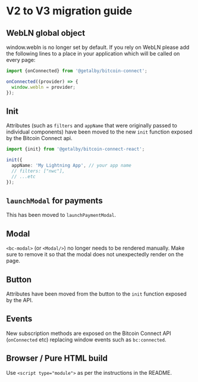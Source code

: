 # V2 to V3 migration guide

## WebLN global object
window.webln is no longer set by default. If you rely on WebLN please add the following lines to a place in your application which will be called on every page:

```ts
import {onConnected} from '@getalby/bitcoin-connect';

onConnected((provider) => {
  window.webln = provider;
});
```

## Init

Attributes (such as `filters` and `appName` that were originally passed to individual components) have been moved to the new `init` function exposed by the Bitcoin Connect api.

```ts
import {init} from '@getalby/bitcoin-connect-react';

init({
  appName: 'My Lightning App', // your app name
  // filters: ["nwc"],
  // ...etc
});
```

## `launchModal` for payments

This has been moved to `launchPaymentModal`.

## Modal

`<bc-modal>` (or `<Modal/>`) no longer needs to be rendered manually. Make sure to remove it so that the modal does not unexpectedly render on the page.

## Button

Attributes have been moved from the button to the `init` function exposed by the API.

## Events

New subscription methods are exposed on the Bitcoin Connect API (`onConnected` etc) replacing window events such as `bc:connected`.

## Browser / Pure HTML build

Use `<script type="module">` as per the instructions in the README.
